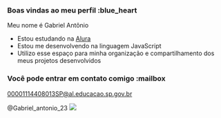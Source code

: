 ### Boas vindas ao meu perfil :blue_heart

Meu nome é Gabriel Antônio

- Estou estudando na [Alura](https://www.alura.com.br)
- Estou me desenvolvendo na linguagem JavaScript
- Utilizo esse espaço para minha organização e compartilhamento dos meus projetos desenvolvidos

### Você pode entrar em contato comigo :mailbox

00001114408013SP@al.educacao.sp.gov.br

@Gabriel_antonio_23
![](https://i.makeagif.com/media/3-07-2016/6H4tpT.gif)
